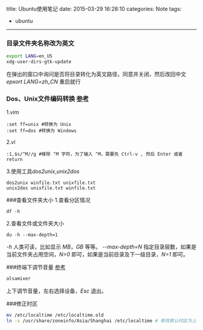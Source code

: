 title: Ubuntu使用笔记
date: 2015-03-29 16:28:10
categories: Note
tags:
- ubuntu
---

### 目录文件夹名称改为英文
```bash
export LANG=en_US
xdg-user-dirs-gtk-update
```
在弹出的窗口中询问是否将目录转化为英文路径，同意并关闭，然后改回中文 *epxort LANG=zh_CN* 重启就行
<!--more-->

### Dos、Unix文件编码转换 [参考](https://kb.iu.edu/d/acux)
1.*vim*
```
:set ff=unix #转换为 Unix
:set ff=dos #转换为 Windows
```
2.*vi*
 ```
:1,$s/^M//g #移除 ^M 字符，为了输入 ^M，需要先 Ctrl-v , 然后 Enter 或者 return
```
3.使用工具*dos2unix*,*unix2dos*
```
dos2unix winfile.txt unixfile.txt
unix2dos unixfile.txt winfile.txt
```

###查看文件夹大小
1.查看分区情况
```
df -h
```
2.查看文件或文件夹大小
```
du -h --max-depth=1
```
*-h* 人类可读，比如显示 *MB*，*GB* 等等。
*--max-depth=N* 指定目录层数，如果是当前文件夹占用空间，*N=0* 即可，如果是当前目录及下一级目录，*N=1* 即可。

###终端下调节音量 [参考](http://linux.cn/thread-13254-1-1.html)
```bash
alsamixer
```
上下调节音量，左右选择设备，*Esc* 退出。

###修正时区
```bash
mv /etc/localtime /etc/localtime.old
ln -s /usr/share/zoneinfo/Asia/Shanghai /etc/localtime # 修改默认时区为上海
```